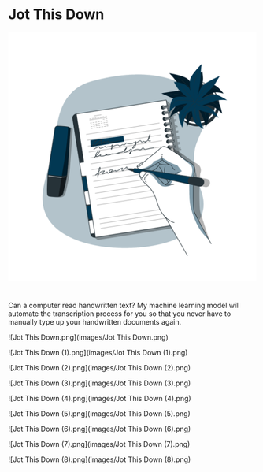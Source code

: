 # Jot This Down

![Notes-bro.png](images/Notes-bro.png)

# 

Can a computer read handwritten text? My machine learning model will automate the transcription process for you so that you never have to manually type up your handwritten documents again.

![Jot This Down.png](images/Jot This Down.png)

![Jot This Down (1).png](images/Jot This Down (1).png)

![Jot This Down (2).png](images/Jot This Down (2).png)

![Jot This Down (3).png](images/Jot This Down (3).png)

![Jot This Down (4).png](images/Jot This Down (4).png)

![Jot This Down (5).png](images/Jot This Down (5).png)

![Jot This Down (6).png](images/Jot This Down (6).png)

![Jot This Down (7).png](images/Jot This Down (7).png)

![Jot This Down (8).png](images/Jot This Down (8).png)
 
